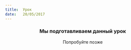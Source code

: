 ```yaml
---
title:  Урок
date:   20/05/2017
---
```


### <center>Мы подготавливаем данный урок</center>
<center>Попробуйте позже</center>